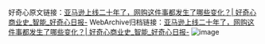 好奇心原文链接：[亚马逊上线二十年了，网购这件事都发生了哪些变化？| 好奇心商业史_智能_好奇心日报-](https://www.qdaily.com/articles/12101.html)
WebArchive归档链接：[亚马逊上线二十年了，网购这件事都发生了哪些变化？| 好奇心商业史_智能_好奇心日报-](http://web.archive.org/web/20170727054209/http://www.qdaily.com:80/articles/12101.html)
![image](http://ww3.sinaimg.cn/large/007d5XDply1g3wykf1qvlj30r6cn2b2b)